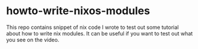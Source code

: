 # howto-write-nixos-modules
This repo contains snippet of nix code I wrote to test out some tutorial about how to write nix modules. It can be useful if you want to test out what you see on the video.
